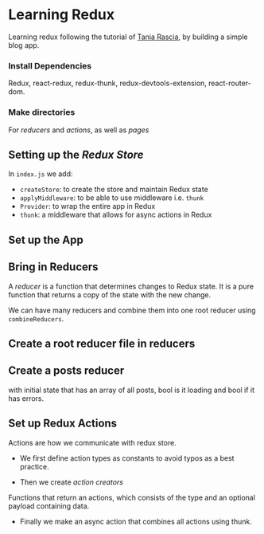 # Learning Redux

Learning redux following the tutorial of [Tania Rascia](https://www.taniarascia.com/redux-react-guide/), by building a simple blog app.

### Install Dependencies

Redux, react-redux, redux-thunk, redux-devtools-extension, react-router-dom.

### Make directories

For _reducers_ and _actions_, as well as _pages_

## Setting up the _Redux Store_

In `index.js` we add:

- `createStore`: to create the store and maintain Redux state
- `applyMiddleware`: to be able to use middleware i.e. `thunk`
- `Provider`: to wrap the entire app in Redux
- `thunk`: a middleware that allows for async actions in Redux

## Set up the App

## Bring in Reducers

A _reducer_ is a function that determines changes to Redux state.
It is a pure function that returns a copy of the state with the new change.

We can have many reducers and combine them into one root reducer using `combineReducers`.

## Create a root reducer file in reducers

## Create a posts reducer

with initial state that has an array of all posts, bool is it loading and bool if it has errors.

## Set up Redux Actions

Actions are how we communicate with redux store.

- We first define action types as constants to avoid typos as a best practice.

- Then we create _action creators_

Functions that return an actions, which consists of the type and an optional
payload containing data.

- Finally we make an async action that combines all actions using thunk.
